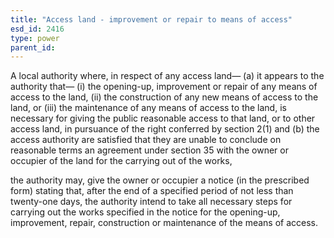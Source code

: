 ```yaml
---
title: "Access land - improvement or repair to means of access"
esd_id: 2416
type: power
parent_id:  
---
```


A local authority where, in respect of any access land—
(a) it appears to the authority that—
(i) the opening-up, improvement or repair of any means of access to the land,
(ii) the construction of any new means of access to the land, or
(iii) the maintenance of any means of access to the land,
is necessary for giving the public reasonable access to that land, or to other access land, in pursuance of the right conferred by  section 2(1) and
(b) the access authority are satisfied that they are unable to conclude on reasonable terms an agreement under section 35 with the owner or occupier of the land for the carrying out of the works,

the authority may, give the owner or occupier a notice (in the prescribed form) stating that, after the end of a specified period of not less than twenty-one days, the authority intend to take all necessary steps for carrying out the works specified in the notice for the opening-up, improvement, repair, construction or maintenance of the means of access.

